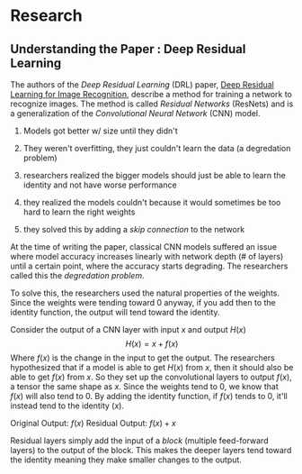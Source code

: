 # Research
## Understanding the Paper : Deep Residual Learning

The authors of the *Deep Residual Learning* (DRL) paper, [Deep Residual Learning for Image Recognition](https://arxiv.org/abs/1512.03385), describe a method for training a network to recognize images. The method is called *Residual Networks* (ResNets) and is a generalization of the *Convolutional Neural Network* (CNN) model.

1. Models got better w/ size until they didn't
2. They weren't overfitting, they just couldn't learn the data (a degredation problem)

1. researchers realized the bigger models should just be able to learn the identity and not have worse performance
2. they realized the models couldn't because it would sometimes be too hard to learn the right weights
3. they solved this by adding a *skip connection* to the network


At the time of writing the paper, classical CNN models suffered an issue where model accuracy increases linearly with network depth (# of layers) until a certain point, where the accuracy starts degrading. The researchers called this the *degredation problem*. 

To solve this, the researchers used the natural properties of the weights. Since the weights were tending toward 0 anyway, if you add then to the identity function, the output will tend toward the identity.

Consider the output of a CNN layer with input $x$ and output $H(x)$
$$H(x)=x+f(x)$$
Where $f(x)$ is the change in the input to get the output. The researchers hypothesized that if a model is able to get $H(x)$ from $x$, then it should also be able to get $f(x)$ from $x$. So they set up the convolutional layers to output $f(x)$, a tensor the same shape as $x$. Since the weights tend to 0, we know that $f(x)$ will also tend to 0. By adding the identity function, if $f(x)$ tends to 0, it'll instead tend to the identity ($x$).

Original Output: $f(x)$
Residual Output: $f(x)+x$

Residual layers simply add the input of a *block* (multiple feed-forward layers) to the output of the block. This makes the deeper layers tend toward the identity meaning they make smaller changes to the output.